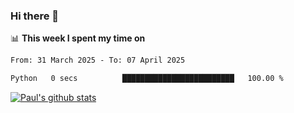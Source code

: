 ### Hi there 👋

📊 **This week I spent my time on**
<!--START_SECTION:waka-->

```txt
From: 31 March 2025 - To: 07 April 2025

Python   0 secs          █████████████████████████   100.00 %
```

<!--END_SECTION:waka-->


[![Paul's github stats](https://github-readme-stats.vercel.app/api?username=mickeyouyou&theme=dracula&show_icons=true)](https://github.com/anuraghazra/github-readme-stats)
